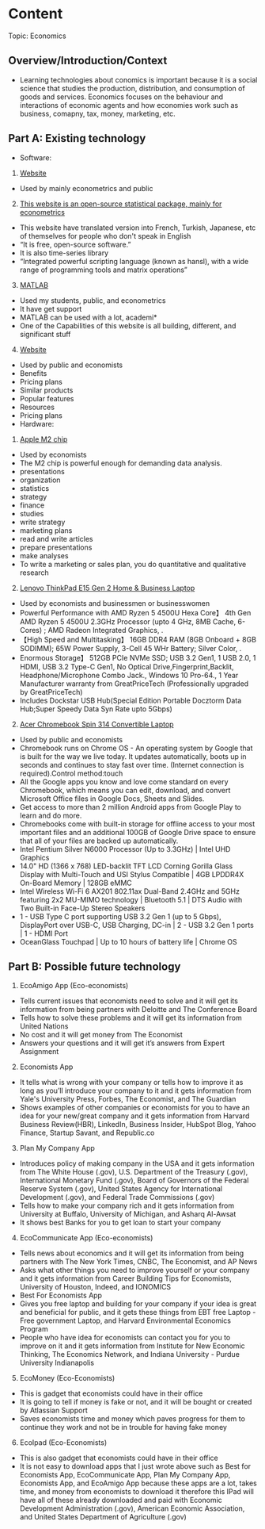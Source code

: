 # Content
Topic: Economics

## Overview/Introduction/Context
*  Learning technologies about conomics is important because it is a social science that studies the production, distribution, and consumption of goods and services. Economics focuses on the behaviour and interactions of economic agents and how economies work such as business, comapny, tax, money, marketing, etc.

## Part A: Existing technology
* Software:
1) [Website](https://images.sftcdn.net/images/t_app-icon-m/p/93a14b7c-96d4-11e6-b980-00163ed833e7/1884510348/gretl-1884510348.png)
*  Used by mainly econometrics and public
2) [This website is an open-source statistical package, mainly for econometrics](https://gretl.sourceforge.net/)
*   This website have translated version into French, Turkish, Japanese, etc of themselves for people who don't speak in English
*   “It is free, open-source software.”
*    It is also time-series library
*   “Integrated powerful scripting language (known as hansl), with a wide range of programming tools and matrix operations”
3) [MATLAB](https://upload.wikimedia.org/wikipedia/commons/2/21/Matlab_Logo.png)
*   Used my students, public, and econometrics
*   It have get support
*   MATLAB can be used with a lot, academi*
* One of the Capabilities of this website is all building, different, and significant stuff
4) [Website](https://encrypted-tbn0.gstatic.com/images?q=tbn:ANd9GcRSU45FkTOfnSYMoF76emsspAXVJD9psJkFOg&usqp=CAU)
*   Used by public and economists
*   Benefits
*   Pricing plans
*   Similar products
*   Popular features
*   Resources
*   Pricing plans
* Hardware:
1) [Apple M2 chip](https://encrypted-tbn0.gstatic.com/images?q=tbn:ANd9GcTa-IyectOULM1gbVwQHqXN7Q5QzveLXssz5lSkL7nQVA&s)
* Used by economists
* The M2 chip is powerful enough for demanding data analysis.
* presentations
* organization
* statistics
* strategy
* finance
* studies
* write strategy
* marketing plans
* read and write articles
* prepare presentations
* make analyses
* To write a marketing or sales plan, you do quantitative and qualitative research
2) [Lenovo ThinkPad E15 Gen 2 Home & Business Laptop](https://m.media-amazon.com/images/I/71hwpV5oXsL._AC_UF894,1000_QL80_.jpg)
* Used by economists and businessmen or businesswomen
* Powerful Performance with AMD Ryzen 5 4500U Hexa Core】 4th Gen AMD Ryzen 5 4500U 2.3GHz Processor (upto 4 GHz, 8MB Cache, 6-Cores) ; AMD Radeon Integrated Graphics, .
* 【High Speed and Multitasking】 16GB DDR4 RAM (8GB Onboard + 8GB SODIMM); 65W Power Supply, 3-Cell 45 WHr Battery; Silver Color, .
* Enormous Storage】 512GB PCIe NVMe SSD; USB 3.2 Gen1, 1 USB 2.0, 1 HDMI, USB 3.2 Type-C Gen1, No Optical Drive,Fingerprint,Backlit, Headphone/Microphone Combo Jack., Windows 10 Pro-64., 1 Year Manufacturer warranty from GreatPriceTech (Professionally upgraded by GreatPriceTech)
* Includes Dockstar USB Hub(Special Edition Portable Docztorm Data Hub;Super Speedy Data Syn Rate upto 5Gbps)
2) [Acer Chromebook Spin 314 Convertible Laptop](https://m.media-amazon.com/images/I/51soQu6K+FL.jpg)
* Used by public and economists
* Chromebook runs on Chrome OS - An operating system by Google that is built for the way we live today. It updates automatically, boots up in seconds and continues to stay fast over time. (Internet connection is required).Control method:touch
* All the Google apps you know and love come standard on every Chromebook, which means you can edit, download, and convert Microsoft Office files in Google Docs, Sheets and Slides.
* Get access to more than 2 million Android apps from Google Play to learn and do more.
* Chromebooks come with built-in storage for offline access to your most important files and an additional 100GB of Google Drive space to ensure that all of your files are backed up automatically.
* Intel Pentium Silver N6000 Processor (Up to 3.3GHz) | Intel UHD Graphics
* 14.0" HD (1366 x 768) LED-backlit TFT LCD Corning Gorilla Glass Display with Multi-Touch and USI Stylus Compatible | 4GB LPDDR4X On-Board Memory | 128GB eMMC
* Intel Wireless Wi-Fi 6 AX201 802.11ax Dual-Band 2.4GHz and 5GHz featuring 2x2 MU-MIMO technology | Bluetooth 5.1 | DTS Audio with Two Built-in Face-Up Stereo Speakers
* 1 - USB Type C port supporting USB 3.2 Gen 1 (up to 5 Gbps), DisplayPort over USB-C, USB Charging, DC-in | 2 - USB 3.2 Gen 1 ports | 1 - HDMI Port
* OceanGlass Touchpad | Up to 10 hours of battery life | Chrome OS


## Part B: Possible future technology
1) EcoAmigo App (Eco-economists)
* Tells current issues that economists need to solve and it will get its information from being partners with Deloitte and The Conference Board
* Tells how to solve these problems and it will get its information from United Nations
* No cost and it will get money from The Economist
* Answers your questions and it will get it’s answers from Expert Assignment
2) Economists App
* It tells what is wrong with your company or tells how to improve it as long as you’ll introduce your company to it and it gets information from Yale's University Press, Forbes, The Economist, and The Guardian
* Shows examples of other companies or economists for you to have an idea for your new/great company and it gets information from Harvard Business Review(HBR), LinkedIn, Business Insider, HubSpot Blog, Yahoo Finance, Startup Savant, and Republic.co
3) Plan My Company App
* Introduces policy of making company in the USA and it gets information from The White House (.gov), U.S. Department of the Treasury (.gov), International Monetary Fund (.gov), Board of Governors of the Federal Reserve System (.gov), United States Agency for International Development (.gov), and Federal Trade Commissions (.gov)
* Tells how to make your company rich and it gets information from University at Buffalo, University of Michigan, and Asharq Al-Awsat
* It shows best Banks for you to get loan to start your company
4) EcoCommunicate App (Eco-economists)
* Tells news about economics and it will get its information from being partners with The New York Times, CNBC, The Economist, and AP News
* Asks what other things you need to improve yourself or your company and it gets information from Career Building Tips for Economists, University of Houston, Indeed, and IONOMICS
* Best For Economists App
* Gives you free laptop and building for your company if your idea is great and beneficial for public, and it gets these things from EBT  free Laptop - Free government Laptop, and Harvard Environmental Economics Program
* People who have idea for economists can contact you for you to improve on it and it gets information from Institute for New Economic Thinking, The Economics Network, and Indiana University - Purdue University Indianapolis
5) EcoMoney (Eco-Economists)
* This is gadget that economists could have in their office
* It is going to tell if money is fake or not, and it will be bought or created by Atlassian Support
* Saves economists time and money which paves progress for them to continue they work and not be in trouble for having fake money
6) EcoIpad (Eco-Economists)
* This is also gadget that economists could have in their office
* It is not easy to download apps that I just wrote above such as Best for Economists App, EcoCommunicate App, Plan My Company App, Economists App, and EcoAmigo App because these apps are a lot, takes time, and money from economists to download it therefore this IPad will have all of these already downloaded and paid with Economic Development Administration (.gov), American Economic Association, and United States Department of Agriculture (.gov)


